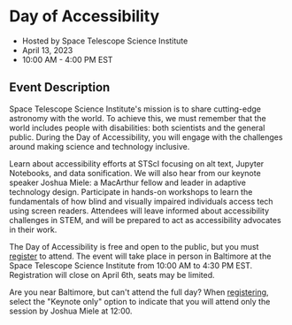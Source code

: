 # Day of Accessibility


- Hosted by Space Telescope Science Institute
- April 13, 2023
- 10:00 AM - 4:00 PM EST

## Event Description


Space Telescope Science Institute's mission is to share cutting-edge astronomy with the world. To achieve this, we must remember that the world includes people with disabilities: both scientists and the general public. During the Day of Accessibility, you will engage with the challenges around making science and technology inclusive.

Learn about accessibility efforts at STScI focusing on alt text, Jupyter Notebooks, and data sonification. We will also hear from our keynote speaker Joshua Miele: a MacArthur fellow and leader in adaptive technology design. Participate in hands-on workshops to learn the fundamentals of how blind and visually impaired individuals access tech using screen readers. Attendees will leave informed about accessibility challenges in STEM, and will be prepared to act as accessibility advocates in their work.

The Day of Accessibility is free and open to the public, but you must [register](https://docs.google.com/forms/d/e/1FAIpQLScoUY7GAMFjBm7khXkW4SppA3J2nmZ68c4xCjHKB9Km-idBkg/viewform?usp=sf_link%22) to attend. The event will take place in person in Baltimore at the Space Telescope Science Institute from 10:00 AM to 4:30 PM EST. Registration will close on April 6th, seats may be limited.

Are you near Baltimore, but can\'t attend the full day? When [registering](https://docs.google.com/forms/d/e/1FAIpQLScoUY7GAMFjBm7khXkW4SppA3J2nmZ68c4xCjHKB9Km-idBkg/viewform), select the \"Keynote only\" option to indicate that you will attend only the session by Joshua Miele at 12:00.

